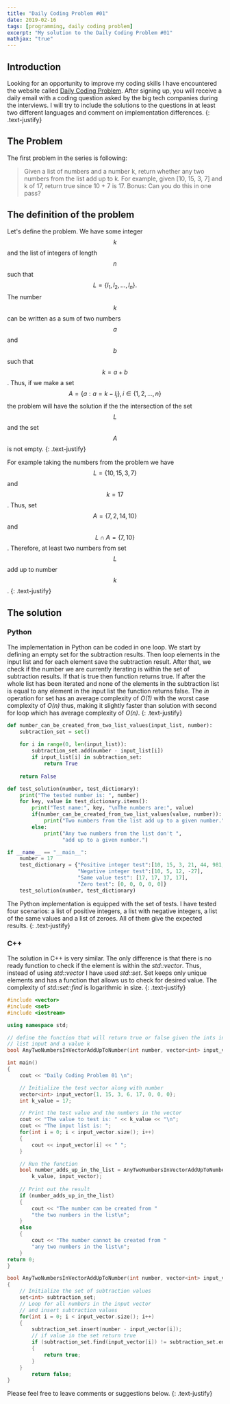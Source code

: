 ```yaml
---
title: "Daily Coding Problem #01"
date: 2019-02-16
tags: [programming, daily coding problem]
excerpt: "My solution to the Daily Coding Problem #01"
mathjax: "true"
---
```


## Introduction

Looking for an opportunity to improve my coding skills I have encountered the website called [Daily Coding Problem](https://www.dailycodingproblem.com/). After signing up, you will receive a daily email with a coding question asked by the big tech companies during the interviews. I will try to include the solutions to the questions in at least two different languages and comment on implementation differences.
{: .text-justify}

## The Problem

The first problem in the series is following:
> Given a list of numbers and a number k, return whether any two numbers from the list add up to k.
> For example, given [10, 15, 3, 7] and k of 17, return true since 10 + 7 is 17.
> Bonus: Can you do this in one pass?

## The definition of the problem

Let's define the problem. We have some integer $$k$$ and the list of integers of length $$n$$ such that $$ L = \{l_1, l_2, ..., l_n \}.$$ The number $$k$$ can be written as a sum of two numbers $$a$$ and $$b$$ such that $$k = a + b$$. Thus, if we make a set $$A =\{a : a = k - l_i\}, i \in \{1, 2, ... , n\}$$ the problem will have the solution if the the intersection of the set $$L$$ and the set $$A$$ is not empty.
{: .text-justify}

For example taking the numbers from the problem we have $$ L = \{10, 15, 3, 7\}$$ and $$k=17$$. Thus, set $$A =\{7, 2, 14, 10\}$$ and $$L \cap A = \{7, 10\}$$. Therefore, at least two numbers from set $$L$$ add up to number $$k$$.
{: .text-justify}

## The solution
### Python

The implementation in Python can be coded in one loop. We start by defining an empty set for the subtraction results. Then loop elements in the input list and for each element save the subtraction result. After that, we check if the number we are currently iterating is within the set of subtraction results. If that is true then function returns true. If after the whole list has been iterated and none of the elements in the subtraction list is equal to any element in the input list the function returns false. The *in* operation for set has an average complexity of *O(1)* with the worst case complexity of *O(n)* thus, making it slightly faster than solution with second for loop which has average complexity of *O(n)*.
{: .text-justify}

```python
def number_can_be_created_from_two_list_values(input_list, number):
    subtraction_set = set()
    
    for i in range(0, len(input_list)):
        subtraction_set.add(number - input_list[i]) 
        if input_list[i] in subtraction_set: 
            return True
    
    return False

def test_solution(number, test_dictionary):
    print("The tested number is: ", number)
    for key, value in test_dictionary.items():
        print("Test name:", key, "\nThe numbers are:", value)
        if(number_can_be_created_from_two_list_values(value, number)):
            print("Two numbers from the list add up to a given number.") 
        else:
            print("Any two numbers from the list don't ",
                  "add up to a given number.")

if __name__ == "__main__":
    number = 17
    test_dictionary = {"Positive integer test":[10, 15, 3, 21, 44, 981, 7],
                       "Negative integer test":[10, 5, 12, -27],
                       "Same value test": [17, 17, 17, 17],
                       "Zero test": [0, 0, 0, 0, 0]}
    test_solution(number, test_dictionary)
```

The Python implementation is equipped with the set of tests. I have tested four scenarios: a list of positive integers, a list with negative integers, a list of the same values and a list of zeroes. All of them give the expected results.
{: .text-justify}

### C++

The solution in C++ is very similar. The only difference is that there is no ready function to check if the element is within the *std::vector*. Thus, instead of using *std::vector* I have used *std::set*. Set keeps only unique elements and has a function that allows us to check for desired value. The complexity of *std::set::find* is logarithmic in size. 
{: .text-justify}

```cpp
#include <vector>
#include <set>
#include <iostream>

using namespace std;

// define the function that will return true or false given the ints in the 
// list input and a value k
bool AnyTwoNumbersInVectorAddUpToNumber(int number, vector<int> input_vector);

int main()
{
    cout << "Daily Coding Problem 01 \n";

    // Initialize the test vector along with number  
    vector<int> input_vector{1, 15, 3, 6, 17, 0, 0, 0};
    int k_value = 17;

    // Print the test value and the numbers in the vector 
    cout << "The value to test is: " << k_value << "\n";
    cout << "The input list is: ";
    for(int i = 0; i < input_vector.size(); i++)
    {
        cout << input_vector[i] << " ";
    }

    // Run the function
    bool number_adds_up_in_the_list = AnyTwoNumbersInVectorAddUpToNumber(
        k_value, input_vector);
    
    // Print out the result
    if (number_adds_up_in_the_list)
    {
        cout << "The number can be created from "
        "the two numbers in the list\n";
    }
    else
    {
        cout << "The number cannot be created from " 
        "any two numbers in the list\n";
    }
return 0;
}

bool AnyTwoNumbersInVectorAddUpToNumber(int number, vector<int> input_vector)
{
    // Initialize the set of subtraction values
    set<int> subtraction_set;
    // Loop for all numbers in the input vector 
    // and insert subtraction values
    for(int i = 0; i < input_vector.size(); i++)
    {
        subtraction_set.insert(number - input_vector[i]);
        // if value in the set return true
        if (subtraction_set.find(input_vector[i]) != subtraction_set.end())
        {
            return true;
        }
    }    
        return false;
}
```

Please feel free to leave comments or suggestions below.
{: .text-justify}